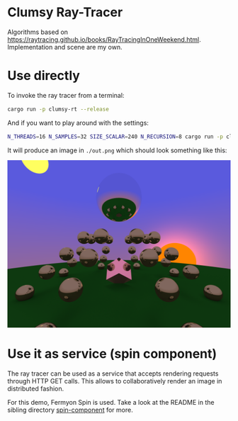 # Clumsy Ray-Tracer

Algorithms based on https://raytracing.github.io/books/RayTracingInOneWeekend.html.
Implementation and scene are my own.

# Use directly

To invoke the ray tracer from a terminal:

```bash
cargo run -p clumsy-rt --release
```

And if you want to play around with the settings:

```bash
N_THREADS=16 N_SAMPLES=32 SIZE_SCALAR=240 N_RECURSION=8 cargo run -p clumsy-rt --release
```

It will produce an image in `./out.png` which should look something like this:

![Rendered scene with a few dozen spheres floating over a green floor and sunset background.](./out.png)

# Use it as service (spin component)

The ray tracer can be used as a service that accepts rendering requests through
HTTP GET calls. This allows to collaboratively render an image in distributed
fashion.

For this demo, Fermyon Spin is used.
Take a look at the README in the sibling directory [spin-component](../spin-component/README.md) for more.
